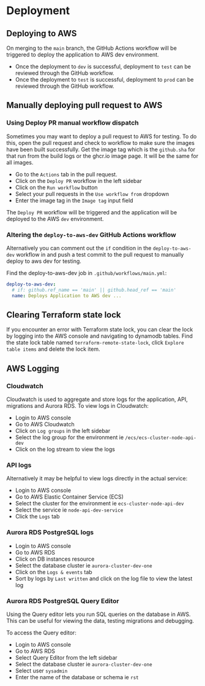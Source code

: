 # Deployment

## Deploying to AWS

On merging to the `main` branch, the GitHub Actions workflow will be triggered
to deploy the application to AWS dev environment.

- Once the deployment to `dev` is successful, deployment to `test` can be
  reviewed through the GitHub workflow.
- Once the deployment to `test` is successful, deployment to `prod` can be
  reviewed through the GitHub workflow.

## Manually deploying pull request to AWS

### Using Deploy PR manual workflow dispatch

Sometimes you may want to deploy a pull request to AWS for testing. To do this,
open the pull request and check to workflow to make sure the images have been
built successfully. Get the image tag which is the `github.sha` for that run
from the build logs or the ghcr.io image page. It will be the same for all
images.

- Go to the `Actions` tab in the pull request.
- Click on the `Deploy PR` workflow in the left sidebar
- Click on the `Run workflow` button
- Select your pull requests in the `Use workflow from` dropdown
- Enter the image tag in the `Image tag` input field

The `Deploy PR` workflow will be triggered and the application will be deployed
to the AWS `dev` environment.

### Altering the `deploy-to-aws-dev` GitHub Actions workflow

Alternatively you can comment out the `if` condition in the `deploy-to-aws-dev`
workflow in and push a test commit to the pull request to manually deploy to aws
dev for testing.

Find the deploy-to-aws-dev job in `.github/workflows/main.yml`:

```yaml
deploy-to-aws-dev:
  # if: github.ref_name == 'main' || github.head_ref == 'main'
  name: Deploys Application to AWS dev ...
```

## Clearing Terraform state lock

If you encounter an error with Terraform state lock, you can clear the lock by
logging into the AWS console and navigating to dynamodb tables. Find the state
lock table named `terraform-remote-state-lock`, click `Explore table items` and
delete the lock item.

## AWS Logging

### Cloudwatch

Cloudwatch is used to aggregate and store logs for the application, API,
migrations and Aurora RDS. To view logs in Cloudwatch:

- Login to AWS console
- Go to AWS Cloudwatch
- Click on `Log groups` in the left sidebar
- Select the log group for the environment ie `/ecs/ecs-cluster-node-api-dev`
- Click on the log stream to view the logs

### API logs

Alternatively it may be helpful to view logs directly in the actual service:

- Login to AWS console
- Go to AWS Elastic Container Service (ECS)
- Select the cluster for the environment ie `ecs-cluster-node-api-dev`
- Select the service ie `node-api-dev-service`
- Click the `Logs` tab

### Aurora RDS PostgreSQL logs

- Login to AWS console
- Go to AWS RDS
- Click on DB instances resource
- Select the database cluster ie `aurora-cluster-dev-one`
- Click on the `Logs & events` tab
- Sort by logs by `Last written` and click on the log file to view the latest
  log

### Aurora RDS PostgreSQL Query Editor

Using the Query editor lets you run SQL queries on the database in AWS. This can
be useful for viewing the data, testing migrations and debugging.

To access the Query editor:

- Login to AWS console
- Go to AWS RDS
- Select Query Editor from the left sidebar
- Select the database cluster ie `aurora-cluster-dev-one`
- Select user `sysadmin`
- Enter the name of the database or schema ie `rst`
